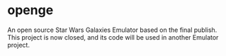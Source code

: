 openge
======

An open source Star Wars Galaxies Emulator based on the final publish. This project is now closed, and its code will be used in another Emulator project.
